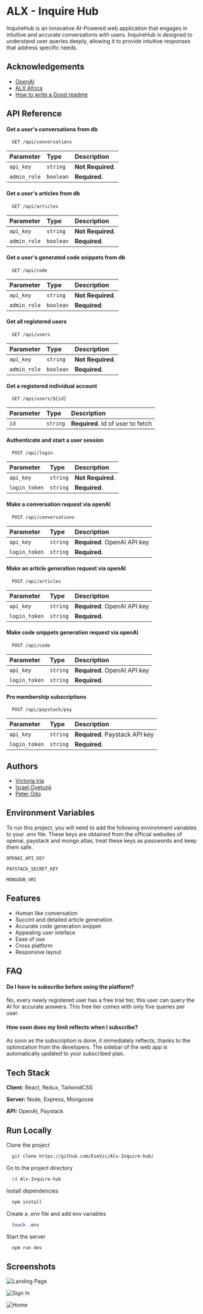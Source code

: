 
# ALX - Inquire Hub

InquireHub is an innovative AI-Powered web application that engages in intuitive and accurate conversations with users. InquireHub is designed to understand user queries deeply, allowing it to provide intuitive responses that address specific needs. 


## Acknowledgements

 - [OpenAI](https://openai.com)
 - [ALX Africa ](https://alx.com)
 - [How to write a Good readme](https://bulldogjob.com/news/449-how-to-write-a-good-readme-for-your-github-project)


## API Reference

#### Get a user's conversations from db

```http
  GET /api/conversations
```

| Parameter | Type     | Description                |
| :-------- | :------- | :------------------------- |
| `api_key` | `string` | **Not Required**. |
| `admin_role` | `boolean` | **Required**. |


#### Get a user's articles from db 

```http
  GET /api/articles
```

| Parameter | Type     | Description                |
| :-------- | :------- | :------------------------- |
| `api_key` | `string` | **Not Required**. |
| `admin_role` | `boolean` | **Required**. |

#### Get a user's generated code snippets from db 

```http
  GET /api/code
```

| Parameter | Type     | Description                |
| :-------- | :------- | :------------------------- |
| `api_key` | `string` | **Not Required**. |
| `admin_role` | `boolean` | **Required**. |

#### Get all registered users

```http
  GET /api/users
```

| Parameter | Type     | Description                |
| :-------- | :------- | :------------------------- |
| `api_key` | `string` | **Not Required**. |
| `admin_role` | `boolean` | **Required**. |

#### Get a registered individual account

```http
  GET /api/users/${id}
```

| Parameter | Type     | Description                       |
| :-------- | :------- | :-------------------------------- |
| `id`      | `string` | **Required**. Id of user to fetch |

#### Authenticate and start a user session 

```http
  POST /api/login
```

| Parameter | Type     | Description                |
| :-------- | :------- | :------------------------- |
| `api_key` | `string` | **Not Required**. |
| `login_token` | `string` | **Required**. |

#### Make a conversation request via openAI 

```http
  POST /api/conversations
```

| Parameter | Type     | Description                |
| :-------- | :------- | :------------------------- |
| `api_key` | `string` | **Required**. OpenAI API key |
| `login_token` | `string` | **Required**. |

#### Make an article generation request via openAI 

```http
  POST /api/articles
```

| Parameter | Type     | Description                |
| :-------- | :------- | :------------------------- |
| `api_key` | `string` | **Required**. OpenAI API key |
| `login_token` | `string` | **Required**. |

#### Make code snippets generation request via openAI 

```http
  POST /api/code
```

| Parameter | Type     | Description                |
| :-------- | :------- | :------------------------- |
| `api_key` | `string` | **Required**. OpenAI API key |
| `login_token` | `string` | **Required**. |

#### Pro membership subscriptions 

```http
  POST /api/paystack/pay
```

| Parameter | Type     | Description                |
| :-------- | :------- | :------------------------- |
| `api_key` | `string` | **Required**. Paystack API key |
| `login_token` | `string` | **Required**. |



## Authors

- [Victoria Iria](https://github.com/EseVic)
- [Israel Oyetunji](https://github.com/x9x96)
- [Peter Odo](https://github.com/Odo-Peter)


## Environment Variables

To run this project, you will need to add the following environment variables to your .env file. These keys are obtained from the official websites of openai, paystack and mongo atlas, treat these keys as passwords and keep them safe.

`OPENAI_API_KEY`

`PAYSTACK_SECRET_KEY`

`MONGODB_URI`


## Features

- Human like conversation
- Succint and detailed article generation
- Accurate code generation snippet
- Appealing user inteface
- Ease of use
- Cross platform
- Responsive layout


## FAQ

#### Do I have to subscribe before using the platform?

No, every newly registered user has a free trial tier, this user can query the AI for accurate answers. This free tier comes with only five queries per user.

#### How soon does my limit reflects when I subscribe?

As soon as the subscription is done, it immediately reflects, thanks to the optimization from the developers. The sidebar of the web app is automatically updated to your subscribed plan.


## Tech Stack

**Client:** React, Redux, TailwindCSS

**Server:** Node, Express, Mongoose

**API:** OpenAI, Paystack


## Run Locally

Clone the project

```bash
  git clone https://github.com/EseVic/Alx-Inquire-hub/
```

Go to the project directory

```bash
  cd Alx-Inquire-hub
```

Install dependencies

```bash
  npm install
```


Create a .env file and add env variables

```bash
  touch .env
```

Start the server

```bash
  npm run dev
```


## Screenshots
![Landing Page](https://github.com/EseVic/Alx-Inquire-hub/assets/108824188/74d6777b-13ed-4e60-b0ed-98f9c4784d2b)

![Sign In](https://github.com/EseVic/Alx-Inquire-hub/assets/108824188/a18f0352-b2bc-4f2b-a6a1-54e70d1a8082)

![Home](https://github.com/EseVic/Alx-Inquire-hub/assets/108824188/590f058b-4f83-4df6-936a-4e379f464e07)




